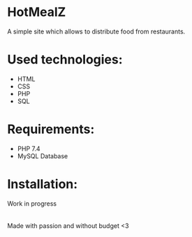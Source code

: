 # HotMealZ
A simple site which allows to distribute food from restaurants.

# Used technologies:
<ul>
<li>HTML</li>
<li>CSS</li>
<li>PHP</li>
<li>SQL</li>
</ul>

# Requirements:
<ul>
<li>PHP 7.4</li>
<li>MySQL Database</li>
</ul>

# Installation:
Work in progress
<br/><br/><br/>
Made with passion and without budget <3
